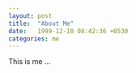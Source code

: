 ```yaml
---
layout: post
title:  "About Me"
date:   1999-12-10 08:42:36 +0530
categories: me
---
```


This is me ...

